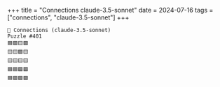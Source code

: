 +++
title = "Connections claude-3.5-sonnet"
date = 2024-07-16
tags = ["connections", "claude-3.5-sonnet"]
+++

```text
🤖 Connections (claude-3.5-sonnet) 
Puzzle #401
🟦🟪🟨🟪
🟨🟨🟩🟨
🟨🟨🟨🟨
🟦🟦🟩🟩
🟦🟪🟪🟪
```
